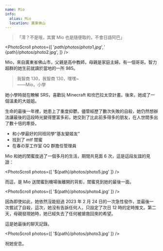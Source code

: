 ```yaml
---
name: Mio
info:
  alias: Mio
  location: 廣東佛山
---
```


> 「澪？不是哦，其實 Mio 也是隨便取的，不會日語阿巴」

<PhotoScroll photos={[
'${path}/photos/photo1.jpg',
'${path}/photos/photo2.jpg',
]} />

Mio，來自廣東省佛山市，父親是高中教師，母親是家庭主婦，有一個哥哥。智力超群的她生前就讀於當地的一所 985。

> 我智商 130，我智商 130，嘿嘿~  
> ——Mio，小學

她小學時就在瞭解 SRS，喜歡玩 Minecraft 和坎巴拉太空計畫。後來，她成了一個溫柔的大姐姐。

生命的最後一年裡，她患上了重度抑鬱。儘管經歷了數次失敗的自殺，她仍然想辦法讓最後的這段時光變得豐富多彩，她交到了比此前多得多的朋友，在人世間多出了數十倍的牽掛。

- 和小學最好的同班同學“基友變姬友”
- 找到了 mtf 閨蜜
- 在春の芽工作室 QQ 群擔任管理員

Mio 和她的閨蜜度過了一個多月的生活，期間共見面 6 次，這是這段友誼的見證：

<PhotoScroll photos={[
'${path}/photos/photo5.jpg'
]} />

而這，是 Mio 送閨蜜到機場後離開的背影，閨蜜見到她的最後一面。

<PhotoScroll photos={[
'${path}/photos/photo4.jpg'
]} />

因為即使如此，她依然沒能挺過 2023 年 2 月 24 日的一次急性發作，並最後一次嘗試了自殺，這次，她沒有告訴任何人，只設定了次日 12 時的定時推文。第二天，母親發現她時，她已經失去了任何被搶救回來的希望。

這是她最後的聊天記錄。

<PhotoScroll photos={[
'${path}/photos/photo3.jpg'
]} />

祝她安息。
